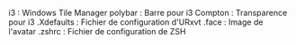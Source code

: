 i3 : Windows Tile Manager 
polybar : Barre pour i3
Compton : Transparence pour i3
.Xdefaults : Fichier de configuration d'URxvt
.face : Image de l'avatar
.zshrc : Fichier de configuration de ZSH